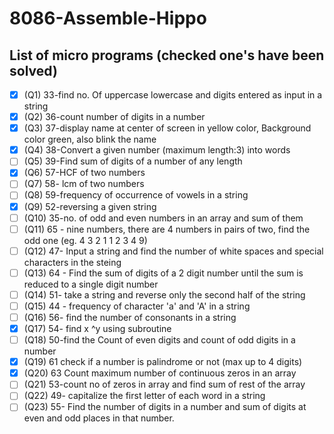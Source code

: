 # 8086-Assemble-Hippo

## List of micro programs (checked one's have been solved)
 - [x] (Q1) 33-find no. Of uppercase lowercase and digits entered as input in a string
 - [x] (Q2) 36-count number of digits in a number
 - [x] (Q3) 37-display name at center of screen in yellow color, Background color green, also blink the name
 - [x] (Q4) 38-Convert a given number (maximum length:3) into words
 - [ ] (Q5) 39-Find sum of digits of a number of any length
 - [x] (Q6) 57-HCF of two numbers
 - [ ] (Q7) 58- lcm of two numbers
 - [ ] (Q8) 59-frequency of occurrence of vowels in a string
 - [x] (Q9) 52-reversing a given string
 - [ ] (Q10) 35-no. of odd and even numbers in an array and sum of them
 - [ ] (Q11) 65 - nine numbers, there are 4 numbers in pairs of two, find the odd one (eg. 4 3 2 1 1 2 3 4 9)
 - [ ] (Q12) 47- Input a string and find the number of white spaces and special characters in the steing
 - [ ] (Q13) 64 - Find the sum of digits of a 2 digit number until the sum is reduced to a single digit number
 - [ ] (Q14) 51- take a string and reverse only the second half of the string
 - [ ] (Q15) 44 - frequency of character 'a' and 'A' in a string
 - [ ] (Q16) 56- find the number of consonants in a string 
 - [x] (Q17) 54- find x ^y using subroutine
 - [ ] (Q18) 50-find the Count of even digits and count of odd digits in a number
 - [x] (Q19) 61 check if a number is palindrome or not (max up to 4 digits)
 - [x] (Q20) 63 Count maximum number of continuous zeros in an array
 - [ ] (Q21) 53-count no of zeros in array and find sum of rest of the array
 - [ ] (Q22) 49- capitalize the first letter of each word in a string
 - [ ] (Q23) 55- Find the number of digits in a number and sum of digits at even and odd places in that number.
